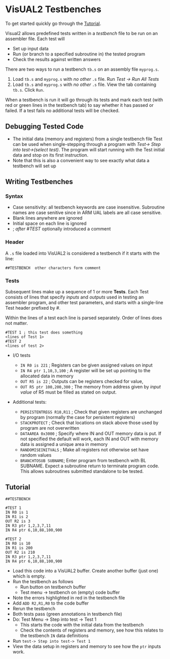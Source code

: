 # VisUAL2 Testbenches

To get started quickly go through the [Tutorial](#Tutorial).

Visual2 allows predefined tests written in a *testbench* file to be run on an assembler file. Each test will

- Set up input data
- Run (or branch to a specified subroutine in) the tested program
- Check the results against written answers

There are two ways to run a testbench `tb.s` on an assembly file `myprog.s`.

1. Load `tb.s` and `myprog.s` with *no other* `.s` file. Run *Test -> Run All Tests*
2. Load `tb.s` and `myprog.s` with *no other* `.s` file. View the tab containing `tb.s`. Click `Run`.

When a testbench is run it will go through its tests and mark each test (with red or green lines in the testbench tab) to say whether it has passed or failed. If a test fails no additional tests will be checked.

## Debugging Tested Code

- The initial data (memory and registers) from a single testbench file Test can be used when single-stepping through a program with   *Test-> Step into test->(select test)*. The program will start running with the Test initial data and stop on its first instruction.
- Note that this is also a convenient way to see exactly what data a testbench will set up

## Writing Testbenches

### Syntax

- Case sensitivity: all testbench keywords are case insensitive. Subroutine names are case senitive since in ARM UAL labels are all case sensitive.
- Blank lines anywhere are ignored
- Initial space on each line is ignored
- ; *after #TEST <numb>* optionally introduced a comment


### Header

A `.s` file loaded into VisUAL2 is considered a testbench if it starts with the line:

```
##TESTBENCH  other characters form comment
```

### Tests

Subsequent lines make up a sequence of 1 or more **Tests**. Each Test consists of lines that specify *inputs* and *outputs* used in testing an assembler program, and other test parameters, and starts with a single-line Test header prefixed by #.

Within the lines of a test each line is parsed separately. Order of lines does not matter.

```
#TEST 1 ; this test does something
<lines of Test 1>
#TEST 2
<lines of test 2>
```

- I/O tests
  - `IN R0 is 221` ; Registers can be given assigned values on input
  - `IN R4 ptr 1,10,3,100` ; A register will be set up pointing to the allocated data in memory
  - `OUT R5 is 22` ; Outputs can be registers checked for value, 
  - `OUT R5 ptr 100,200,300` ; The memory from address given by *input value* of R5 must be filled as stated on output.

- Additional tests:
  - `PERSISTENTREGS R10,R11`  ; Check that given registers are unchanged by program (normally the case for persistent registers)
  - `STACKPROTECT`  ; Check that locations on stack above those used by program are not overwritten
  - `DATAAREA 0x3000` ; Specify where IN and OUT memory data is put. If not specified the default will work, each IN and OUT with memory data is assigned a unique area in memory
  - `RANDOMISEINITVALS` ; Make all registers not otherwise set have random values
  - `BRANCHTOSUB SUBNAME`; Enter program from testbench with BL SUBNAME. Expect a subroutine return to terminate program code. This allows subroutines submitted standalone to be tested.
  
  

## Tutorial

```
##TESTBENCH

#TEST 1
IN R0 is 1
IN R1 is 2
OUT R2 is 3
IN R3 ptr 1,2,3,7,11
IN R4 ptr 6,10,88,100,900

#TEST 2
IN R0 is 10
IN R1 is 200
OUT R2 is 210
IN R3 ptr 1,2,3,7,11
IN R4 ptr 6,10,88,100,900
```

- Load this code into a VisUAL2 buffer. Create another buffer (just one) which is empty.
- Run the testbench as follows
  - Run button on testbench buffer
  - Test menu -> testbench on (empty) code buffer
- Note the errors highlighted in red in the testbench file
- Add `ADD R2,R1,R0` to the code buffer
- Rerun the testbench
- Both tests pass (green annotations in testbench file)
- Do: Test Menu -> Step into test -> Test 1
  - This starts the code with the initial data from the testbench
  - Check the contents of registers and memory, see how this relates to the testbench `IN` data definitions
- Run `test-> Step into test-> Test 1`
 - View the data setup in registers and memory to see how the `ptr` inputs work.




